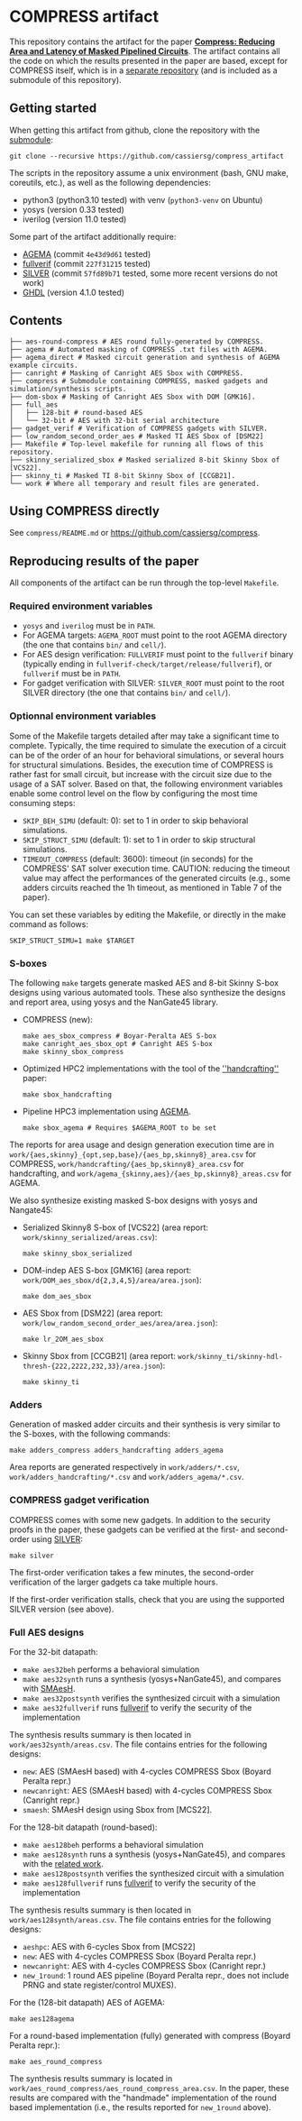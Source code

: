 # COMPRESS artifact

This repository contains the artifact for the paper [**Compress: Reducing Area
and Latency of Masked Pipelined Circuits**](https://eprint.iacr.org/2023/1600).
The artifact contains all the code on which the results presented in the paper
are based, except for COMPRESS itself, which is in a [separate
repository](https://github.com/cassiersg/compress) (and is included as a
submodule of this repository).

## Getting started

When getting this artifact from github, clone the repository with the
[submodule](https://git-scm.com/book/en/v2/Git-Tools-Submodules):
```
git clone --recursive https://github.com/cassiersg/compress_artifact
```

The scripts in the repository assume a unix environment (bash, GNU make, coreutils, etc.), as well as the following dependencies:

- python3 (python3.10 tested) with venv (`python3-venv` on Ubuntu)
- yosys (version 0.33 tested)
- iverilog (version 11.0 tested)

Some part of the artifact additionally require:

- [AGEMA](https://github.com/Chair-for-Security-Engineering/AGEMA) (commit `4e43d9d61` tested)
- [fullverif](https://github.com/cassiersg/fullverif) (commit `227f31215` tested)
- [SILVER](https://github.com/Chair-for-Security-Engineering/SILVER) (commit `57fd89b71` tested, some more recent versions do not work)
- [GHDL](https://github.com/ghdl/ghdl) (version 4.1.0 tested)

## Contents

```
├── aes-round-compress # AES round fully-generated by COMPRESS.
├── agema # Automated masking of COMPRESS .txt files with AGEMA.
├── agema_direct # Masked circuit generation and synthesis of AGEMA example circuits.
├── canright # Masking of Canright AES Sbox with COMPRESS.
├── compress # Submodule containing COMPRESS, masked gadgets and simulation/synthesis scripts.
├── dom-sbox # Masking of Canright AES Sbox with DOM [GMK16]. 
├── full_aes
│   ├── 128-bit # round-based AES
│   └── 32-bit # AES with 32-bit serial architecture
├── gadget_verif # Verification of COMPRESS gadgets with SILVER.
├── low_random_second_order_aes # Masked TI AES Sbox of [DSM22]
├── Makefile # Top-level makefile for running all flows of this repository.
├── skinny_serialized_sbox # Masked serialized 8-bit Skinny Sbox of [VCS22].
├── skinny_ti # Masked TI 8-bit Skinny Sbox of [CCGB21].
└── work # Where all temporary and result files are generated.
```

## Using COMPRESS directly

See `compress/README.md` or <https://github.com/cassiersg/compress>.

## Reproducing results of the paper

All components of the artifact can be run through the top-level `Makefile`.

### Required environment variables

- `yosys` and `iverilog` must be in `PATH`.
- For AGEMA targets: `AGEMA_ROOT` must point to the root AGEMA directory (the one that contains `bin/` and `cell/`).
- For AES design verification: `FULLVERIF` must point to the `fullverif` binary (typically ending in `fullverif-check/target/release/fullverif`), or `fullverif` must be in `PATH`.
- For gadget verification with SILVER: `SILVER_ROOT` must point to the root SILVER directory (the one that contains `bin/` and `cell/`).

### Optionnal environment variables

Some of the Makefile targets detailed after may take a significant time to complete. Typically, the time required to simulate the execution of a circuit can be of the order of an hour for behavioral simulations, or several hours for structural simulations. Besides, the execution time of COMPRESS is rather fast for small circuit, but increase with the circuit size due to the usage of a SAT solver. Based on that, the following environment variables enable some control level on the flow by configuring the most time consuming steps:

- `SKIP_BEH_SIMU` (default: 0): set to 1 in order to skip behavioral simulations.
- `SKIP_STRUCT_SIMU` (default: 1): set to 1 in order to skip structural simulations.
- `TIMEOUT_COMPRESS` (default: 3600): timeout (in seconds) for the COMPRESS' SAT solver execution time. CAUTION: reducing the timeout value may affect the performances of the generated circuits (e.g., some adders circuits reached the 1h timeout, as mentioned in Table 7 of the paper). 

You can set these variables by editing the Makefile, or directly in the make command as follows:

```
SKIP_STRUCT_SIMU=1 make $TARGET
```

### S-boxes 

The following `make` targets generate masked AES and 8-bit Skinny S-box designs
using various automated tools.
These also synthesize the designs and report area, using yosys and
the NanGate45 library.

- COMPRESS (new):

    ```
    make aes_sbox_compress # Boyar-Peralta AES S-box
    make canright_aes_sbox_opt # Canright AES S-box
    make skinny_sbox_compress
    ```

- Optimized HPC2 implementations with the tool of the
[''handcrafting''](https://eprint.iacr.org/2022/252) paper:

    ```
    make sbox_handcrafting
    ```

- Pipeline HPC3 implementation using
[AGEMA](https://github.com/Chair-for-Security-Engineering/AGEMA).

    ```
    make sbox_agema # Requires $AGEMA_ROOT to be set
    ```

The reports for area usage and design generation execution time are in 
`work/{aes,skinny}_{opt,sep,base}/{aes_bp,skinny8}_area.csv` for COMPRESS,
`work/handcrafting/{aes_bp,skinny8}_area.csv` for handcrafting, and
`work/agema_{skinny,aes}/{aes_bp,skinny8}_areas.csv` for AGEMA.


We also synthesize existing masked S-box designs with yosys and Nangate45:


- Serialized Skinny8 S-box of [VCS22] (area report: `work/skinny_serialized/areas.csv`):

    ```
    make skinny_sbox_serialized
    ```

- DOM-indep AES S-box [GMK16] (area report: `work/DOM_aes_sbox/d{2,3,4,5}/area/area.json`):

    ```
    make dom_aes_sbox
    ```

- AES Sbox from [DSM22] (area report: `work/low_random_second_order_aes/area/area.json`):

    ```
    make lr_2OM_aes_sbox
    ```

- Skinny Sbox from [CCGB21] (area report: `work/skinny_ti/skinny-hdl-thresh-{222,2222,232,33}/area.json`):

    ```
    make skinny_ti
    ```

### Adders

Generation of masked adder circuits and their synthesis is very similar to the
S-boxes, with the following commands:

```
make adders_compress adders_handcrafting adders_agema
```

Area reports are generated respectively in `work/adders/*.csv`,
`work/adders_handcrafting/*.csv` and `work/adders_agema/*.csv`.

### COMPRESS gadget verification

COMPRESS comes with some new gadgets. In addition to the security proofs in the
paper, these gadgets can be verified at the first- and second-order using
[SILVER](https://github.com/chair-for-Security-Engineering/silver):

```
make silver
```

The first-order verification takes a few minutes, the second-order
verification of the larger gadgets ca take multiple hours.

If the first-order verification stalls, check that you are using the supported
SILVER version (see above).

### Full AES designs

For the 32-bit datapath:

- `make aes32beh` performs a behavioral simulation
- `make aes32synth` runs a synthesis (yosys+NanGate45), and compares with [SMAesH](https://github.com/SIMPLE-Crypto/SMAesH).
- `make aes32postsynth` verifies the synthesized circuit with a simulation
- `make aes32fullverif` runs [fullverif](https://github.com/cassiersg/fullverif) to verify the security of the implementation

The synthesis results summary is then located in `work/aes32synth/areas.csv`. The file contains entries for the following designs:

- `new`: AES (SMAesH based) with 4-cycles COMPRESS Sbox (Boyard Peralta repr.) 
- `newcanright`: AES (SMAesH based) with 4-cycles COMPRESS Sbox (Canright repr.)
- `smaesh`: SMAesH design using Sbox from [MCS22]. 

For the 128-bit datapath (round-based):

- `make aes128beh` performs a behavioral simulation
- `make aes128synth` runs a synthesis (yosys+NanGate45), and compares with the [related work](https://eprint.iacr.org/2022/252).
- `make aes128postsynth` verifies the synthesized circuit with a simulation
- `make aes128fullverif` runs [fullverif](https://github.com/cassiersg/fullverif) to verify the security of the implementation

The synthesis results summary is then located in `work/aes128synth/areas.csv`. The file contains entries for the following designs:

- `aeshpc`: AES with 6-cycles Sbox from [MCS22] 
- `new`: AES with 4-cycles COMPRESS Sbox (Boyard Peralta repr.)
- `newcanright`: AES with 4-cycles COMPRESS Sbox (Canright repr.)
- `new_1round`: 1 round AES pipeline (Boyard Peralta repr., does not include PRNG and state register/control MUXES).

For the (128-bit datapath) AES of AGEMA:

```
make aes128agema
```

For a round-based implementation (fully) generated with compress (Boyard Peralta repr.):

```
make aes_round_compress
```

The synthesis results summary is located in `work/aes_round_compress/aes_round_compress_area.csv`. In the paper, these results are compared with the "handmade" implementation of the round based implementation (i.e., the results reported for `new_1round` above).

